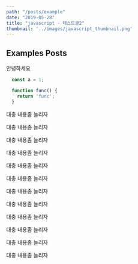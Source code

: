 ```yaml
---
path: "/posts/example"
date: "2019-05-28"
title: "javascript - 테스트글2"
thumbnail: '../images/javascript_thumbnail.png'
---
```


## Examples Posts

안녕하세요

```javascript
  const a = 1;

  function func() {
    return 'func';
  }
```

대충 내용좀 늘리자

대충 내용좀 늘리자

대충 내용좀 늘리자

대충 내용좀 늘리자

대충 내용좀 늘리자

대충 내용좀 늘리자

대충 내용좀 늘리자

대충 내용좀 늘리자

대충 내용좀 늘리자

대충 내용좀 늘리자

대충 내용좀 늘리자

대충 내용좀 늘리자
